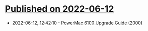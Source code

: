 # [Published on 2022-06-12](index.md)

* [2022-06-12, 12:42:10](https://news.ycombinator.com/item?id=31714050) - [PowerMac 6100 Upgrade Guide (2000)](http://www.kan.org/6100/)
